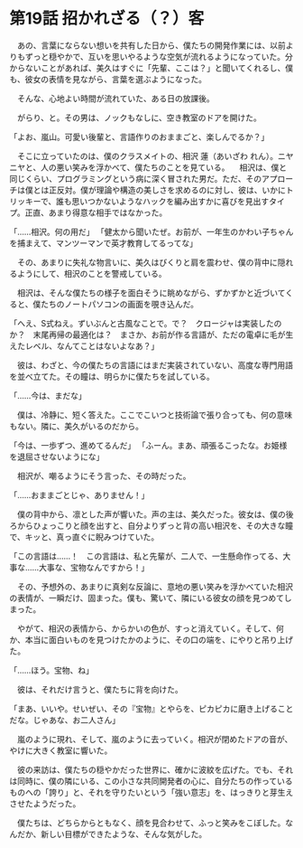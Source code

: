 # 第19話 招かれざる（？）客

　あの、言葉にならない想いを共有した日から、僕たちの開発作業には、以前よりもずっと穏やかで、互いを思いやるような空気が流れるようになっていた。分からないことがあれば、美久はすぐに「先輩、ここは？」と聞いてくれるし、僕も、彼女の表情を見ながら、言葉を選ぶようになった。

　そんな、心地よい時間が流れていた、ある日の放課後。

　がらり、と。その男は、ノックもなしに、空き教室のドアを開けた。

「よお、嵐山。可愛い後輩と、言語作りのおままごと、楽しんでるか？」

　そこに立っていたのは、僕のクラスメイトの、相沢 蓮（あいざわ れん）。ニヤニヤと、人の悪い笑みを浮かべて、僕たちのことを見ている。
　相沢は、僕と同じくらい、プログラミングという病に深く冒された男だ。ただ、そのアプローチは僕とは正反対。僕が理論や構造の美しさを求めるのに対し、彼は、いかにトリッキーで、誰も思いつかないようなハックを編み出すかに喜びを見出すタイプ。正直、あまり得意な相手ではなかった。

「……相沢。何の用だ」
「健太から聞いたぜ。お前が、一年生のかわい子ちゃんを捕まえて、マンツーマンで英才教育してるってな」

　その、あまりに失礼な物言いに、美久はびくりと肩を震わせ、僕の背中に隠れるようにして、相沢のことを警戒している。

　相沢は、そんな僕たちの様子を面白そうに眺めながら、ずかずかと近づいてくると、僕たちのノートパソコンの画面を覗き込んだ。

「へえ、S式ねえ。ずいぶんと古風なことで。で？　クロージャは実装したのか？　末尾再帰の最適化は？　まさか、お前が作る言語が、ただの電卓に毛が生えたレベル、なんてことはないよなあ？」

　彼は、わざと、今の僕たちの言語にはまだ実装されていない、高度な専門用語を並べ立てた。その瞳は、明らかに僕たちを試している。

「……今は、まだな」

　僕は、冷静に、短く答えた。ここでこいつと技術論で張り合っても、何の意味もない。隣に、美久がいるのだから。

「今は、一歩ずつ、進めてるんだ」
「ふーん。まあ、頑張るこったな。お姫様を退屈させないようにな」

　相沢が、嘲るようにそう言った、その時だった。

「……おままごとじゃ、ありません！」

　僕の背中から、凛とした声が響いた。声の主は、美久だった。彼女は、僕の後ろからひょっこりと顔を出すと、自分よりずっと背の高い相沢を、その大きな瞳で、キッと、真っ直ぐに睨みつけていた。

「この言語は……！　この言語は、私と先輩が、二人で、一生懸命作ってる、大事な……大事な、宝物なんですから！」

　その、予想外の、あまりに真剣な反論に、意地の悪い笑みを浮かべていた相沢の表情が、一瞬だけ、固まった。僕も、驚いて、隣にいる彼女の顔を見つめてしまった。

　やがて、相沢の表情から、からかいの色が、すっと消えていく。そして、何か、本当に面白いものを見つけたかのように、その口の端を、にやりと吊り上げた。

「……ほう。宝物、ね」

　彼は、それだけ言うと、僕たちに背を向けた。

「まあ、いいや。せいぜい、その『宝物』とやらを、ピカピカに磨き上げることだな。じゃあな、お二人さん」

　嵐のように現れ、そして、嵐のように去っていく。相沢が閉めたドアの音が、やけに大きく教室に響いた。

　彼の来訪は、僕たちの穏やかだった世界に、確かに波紋を広げた。でも、それは同時に、僕の隣にいる、この小さな共同開発者の心に、自分たちの作っているものへの「誇り」と、それを守りたいという「強い意志」を、はっきりと芽生えさせたようだった。

　僕たちは、どちらからともなく、顔を見合わせて、ふっと笑みをこぼした。なんだか、新しい目標ができたような、そんな気がした。